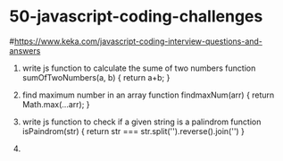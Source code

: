 # 50-javascript-coding-challenges

#https://www.keka.com/javascript-coding-interview-questions-and-answers

1. write js function to calculate the sume of two numbers
   function sumOfTwoNumbers(a, b) {
     return a+b;
   }

2. find maximum number in an array
   function findmaxNum(arr) {
     return Math.max(...arr);
   }
   
4. write js function to check if a given string is a palindrom
  function isPaindrom(str) {
     return str === str.split('').reverse().join('')
   }
   
5.  
